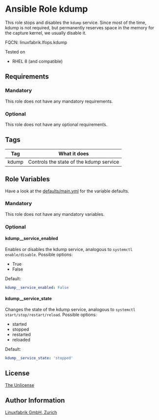 # Ansible Role kdump

This role stops and disables the `kdump` service. Since most of the time, kdump is not required, but permanently reserves space in the memory for the capture kernel, we usually disable it.

FQCN: linuxfabrik.lfops.kdump

Tested on

* RHEL 8 (and compatible)


## Requirements

### Mandatory

This role does not have any mandatory requirements.


### Optional

This role does not have any optional requirements.


## Tags

| Tag   | What it does                            |
| ---   | ------------                            |
| kdump | Controls the state of the kdump service |


## Role Variables

Have a look at the [defaults/main.yml](https://github.com/Linuxfabrik/lfops/blob/main/roles/kdump/defaults/main.yml) for the variable defaults.


### Mandatory

This role does not have any mandatory variables.


### Optional

#### kdump__service_enabled

Enables or disables the kdump service, analogous to `systemctl enable/disable`. Possible options:

* True
* False

Default:
```yaml
kdump__service_enabled: False
```


#### kdump__service_state

Changes the state of the kdump service, analogous to `systemctl start/stop/restart/reload`. Possible options:

* started
* stopped
* restarted
* reloaded

Default:
```yaml
kdump__service_state: 'stopped'
```


## License

[The Unlicense](https://unlicense.org/)


## Author Information

[Linuxfabrik GmbH, Zurich](https://www.linuxfabrik.ch)
